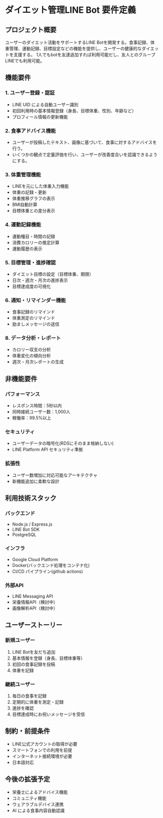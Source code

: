 # ダイエット管理LINE Bot 要件定義

## プロジェクト概要
ユーザーのダイエット活動をサポートするLINE Botを開発する。食事記録、体重管理、運動記録、目標設定などの機能を提供し、ユーザーの健康的なダイエットを支援する。
1人でもbotを友達追加すれば利用可能だし、友人とのグループLINEでも利用可能。

## 機能要件

### 1. ユーザー登録・認証
- LINE UID による自動ユーザー識別
- 初回利用時の基本情報登録（身長、目標体重、性別、年齢など）
- プロフィール情報の更新機能

### 2. 食事アドバイス機能
- ユーザーが投稿したテキスト、画像に基づいて、食事に対するアドバイスを行う。
- いくつかの観点で定量評価を行い、ユーザーが改善度合いを認識できるようにする。

### 3. 体重管理機能
- LINEを元にした体重入力機能
- 体重の記録・更新
- 体重推移グラフの表示
- BMI自動計算
- 目標体重との差分表示

### 4. 運動記録機能
- 運動種目・時間の記録
- 消費カロリーの推定計算
- 運動履歴の表示

### 5. 目標管理・進捗確認
- ダイエット目標の設定（目標体重、期限）
- 日次・週次・月次の進捗表示
- 目標達成度の可視化

### 6. 通知・リマインダー機能
- 食事記録のリマインド
- 体重測定のリマインド
- 励ましメッセージの送信

### 8. データ分析・レポート
- カロリー収支の分析
- 体重変化の傾向分析
- 週次・月次レポートの生成

## 非機能要件
### パフォーマンス
- レスポンス時間：5秒以内
- 同時接続ユーザー数：1,000人
- 稼働率：99.5%以上

### セキュリティ
- ユーザーデータの暗号化(RDSにそのまま格納しない)
- LINE Platform API セキュリティ準拠

### 拡張性
- ユーザー数増加に対応可能なアーキテクチャ
- 新機能追加に柔軟な設計

## 利用技術スタック
### バックエンド
- Node.js / Express.js
- LINE Bot SDK
- PostgreSQL

### インフラ
- Google Cloud Platform
- Docker(バックエンド処理をコンテナ化)
- CI/CD パイプライン(github actions)

### 外部API
- LINE Messaging API
- 栄養情報API（検討中）
- 画像解析API（検討中）

## ユーザーストーリー

### 新規ユーザー
1. LINE Botを友だち追加
2. 基本情報を登録（身長、目標体重等）
3. 初回の食事記録を投稿
4. 体重を記録

### 継続ユーザー
1. 毎日の食事を記録
2. 定期的に体重を測定・記録
3. 進捗を確認
4. 目標達成時にお祝いメッセージを受信

## 制約・前提条件
- LINE公式アカウントの取得が必要
- スマートフォンでの利用を前提
- インターネット接続環境が必要
- 日本語対応

## 今後の拡張予定
- 栄養士によるアドバイス機能
- コミュニティ機能
- ウェアラブルデバイス連携
- AI による食事内容自動認識